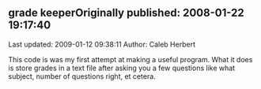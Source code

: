 ## grade keeperOriginally published: 2008-01-22 19:17:40 
Last updated: 2009-01-12 09:38:11 
Author: Caleb Herbert 
 
This code is was my first attempt at making a useful program. What it does is store grades in a text file after asking you a few questions like what subject, number of questions right, et cetera.